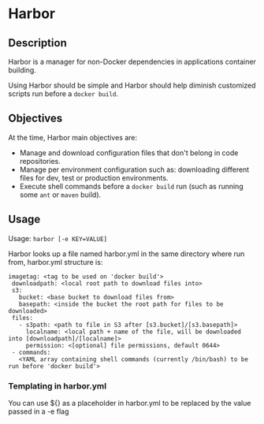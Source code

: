 # Harbor
## Description

Harbor is a manager for non-Docker dependencies in applications container building.

Using Harbor should be simple and Harbor should help diminish customized scripts run before a `docker build`.

## Objectives
At the time, Harbor main objectives are:

+ Manage and download configuration files that don't belong in code repositories.
 + Manage per environment configuration such as: downloading different files for dev, test or production environments.
+ Execute shell commands before a `docker build` run (such as running some `ant` or `maven` build).

## Usage
Usage: `harbor [-e KEY=VALUE]`

Harbor looks up a file named harbor.yml in the same directory where run from, harbor.yml structure is:
```
imagetag: <tag to be used on 'docker build'>
 downloadpath: <local root path to download files into>
 s3:
   bucket: <base bucket to download files from>
   basepath: <inside the bucket the root path for files to be downloaded>
 files:
   - s3path: <path to file in S3 after [s3.bucket]/[s3.basepath]>
     localname: <local path + name of the file, will be downloaded into [downloadpath]/[localname]>
     permission: <[optional] file permissions, default 0644>
 - commands:
   <YAML array containing shell commands (currently /bin/bash) to be run before 'docker build'>
```

### Templating in harbor.yml
You can use ${<KEY>} as a placeholder in harbor.yml to be replaced by the value passed in a -e flag